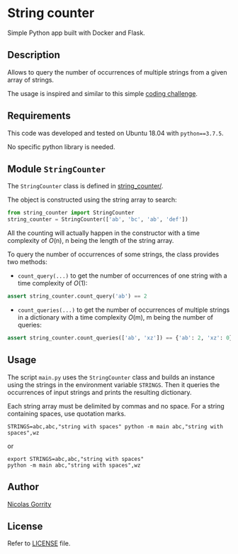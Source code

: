 # String counter

Simple Python app built with Docker and Flask.

## Description

Allows to query the number of occurrences of multiple strings from a given array
of strings. 

The usage is inspired and similar to this simple
[coding challenge](https://www.hackerrank.com/challenges/sparse-arrays/problem).

## Requirements
This code was developed and tested on Ubuntu 18.04 with `python==3.7.5`.

No specific python library is needed.

## Module `StringCounter`

The `StringCounter` class is defined in [string_counter/](string_counter/).

The object is constructed using the string array to search:
```python
from string_counter import StringCounter
string_counter = StringCounter(['ab', 'bc', 'ab', 'def'])
```
All the counting will actually happen in the constructor with a time complexity 
of *O*(n), n being the length of the string array.

To query the number of occurrences of some strings, the class provides two 
methods:
- `count_query(...)` to get the number of occurrences of one string with a time
complexity of *O*(1):
```python
assert string_counter.count_query('ab') == 2
```
- `count_queries(...)` to get the number of occurrences of multiple strings in
a dictionary with a time complexity *O*(m), m being the number of queries:
```python
assert string_counter.count_queries(['ab', 'xz']) == {'ab': 2, 'xz': 0}
```

## Usage

The script `main.py` uses the `StringCounter` class and builds an instance using
the strings in the environment variable `STRINGS`. Then it queries the
occurrences of input strings and prints the resulting dictionary.

Each string array must be delimited by commas and no space. For a string
containing spaces, use quotation marks.

```shell
STRINGS=abc,abc,"string with spaces" python -m main abc,"string with spaces",wz
```
or
```shell
export STRINGS=abc,abc,"string with spaces"
python -m main abc,"string with spaces",wz
```

## Author
[Nicolas Gorrity](https://github.com/nicolasgorrity/)

## License

Refer to [LICENSE](LICENSE) file.
